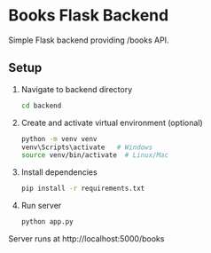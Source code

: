 # Books Flask Backend

Simple Flask backend providing /books API.

## Setup

1. Navigate to backend directory

   ```bash
   cd backend
   ```

2. Create and activate virtual environment (optional)

   ```bash
   python -m venv venv
   venv\Scripts\activate   # Windows
   source venv/bin/activate  # Linux/Mac
   ```

3. Install dependencies

   ```bash
   pip install -r requirements.txt
   ```

4. Run server
   ```bash
   python app.py
   ```

Server runs at http://localhost:5000/books
